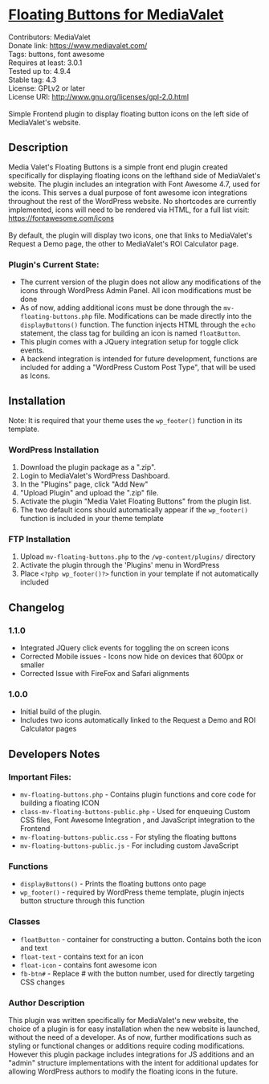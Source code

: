 # [Floating Buttons for MediaValet](https://www.mediavalet.com/)

Contributors: MediaValet<br>
Donate link: https://www.mediavalet.com/ <br>
Tags: buttons, font awesome<br>
Requires at least: 3.0.1<br>
Tested up to: 4.9.4<br>
Stable tag: 4.3<br>
License: GPLv2 or later<br>
License URI: http://www.gnu.org/licenses/gpl-2.0.html<br>
<br>
Simple Frontend plugin to display floating button icons on the left side of MediaValet's website.

## Description

Media Valet's Floating Buttons is a simple front end plugin created specifically for displaying floating icons on the lefthand side of MediaValet's website. The plugin includes an integration with Font Awesome 4.7, used for the icons. This serves a dual purpose of font awesome icon integrations throughout the rest of the WordPress website. No shortcodes are currently implemented, icons will need to be rendered via HTML, for a full list visit: https://fontawesome.com/icons <br>
<br>
By default, the plugin will display two icons, one that links to MediaValet's Request a Demo page, the other to MediaValet's ROI Calculator page.

### Plugin's Current State:

*   The current version of the plugin does not allow any modifications of the icons through WordPress Admin Panel. All icon modifications must be done
*   As of now, adding additional icons must be done through the `mv-floating-buttons.php` file. Modifications can be made directly into the `displayButtons()` function. The function injects HTML through the `echo` statement, the class tag for building an icon is named `floatButton`.
*   This plugin comes with a JQuery integration setup for toggle click events.
*   A backend integration is intended for future development, functions are included for adding a "WordPress Custom Post Type", that will be used as Icons.


## Installation

Note: It is required that your theme uses the `wp_footer()` function in its template.

### WordPress Installation

1. Download the plugin package as a ".zip".
2. Login to MediaValet's WordPress Dashboard.
3. In the "Plugins" page, click "Add New"
4. "Upload Plugin" and upload the ".zip" file.
5. Activate the plugin "Media Valet Floating Buttons" from the plugin list.
6. The two default icons should automatically appear if the `wp_footer()` function is included in your theme template


### FTP Installation

1. Upload `mv-floating-buttons.php` to the `/wp-content/plugins/` directory
2. Activate the plugin through the 'Plugins' menu in WordPress
3. Place `<?php wp_footer()?>` function in your template if not automatically included



## Changelog

### 1.1.0
* Integrated JQuery click events for toggling the on screen icons
* Corrected Mobile issues - Icons now hide on devices that 600px or smaller
* Corrected Issue with FireFox and Safari alignments 

### 1.0.0
* Initial build of the plugin.
* Includes two icons automatically linked to the Request a Demo and ROI Calculator pages


## Developers Notes

### Important Files:
* `mv-floating-buttons.php` - Contains plugin functions and core code for building a floating ICON
* `class-mv-floating-buttons-public.php` - Used for enqueuing Custom CSS files, Font Awesome Integration , and JavaScript integration to the Frontend
* `mv-floating-buttons-public.css` - For styling the floating buttons
* `mv-floating-buttons-public.js` - For including custom JavaScript

### Functions
* `displayButtons()` - Prints the floating buttons onto page
* `wp_footer()` - required by WordPress theme template, plugin injects button structure through this function

### Classes
* `floatButton` - container for constructing a button. Contains both the icon and text
* `float-text` - contains text for an icon
* `float-icon` - contains font awesome icon
* `fb-btn#` - Replace # with the button number, used for directly targeting CSS changes


### Author  Description

This plugin was written specifically for MediaValet's new website, the choice of a plugin is for easy installation when the new website is launched, without the need of a developer. As of now, further modifications such as styling or functional changes or additions require coding modifications. However this plugin package includes integrations for JS additions and an "admin" structure implementations with the intent for additional updates for allowing WordPress authors to modify the floating icons in the future.
